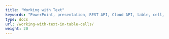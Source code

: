 ```yaml
---
title: "Working with Text"
keywords: "PowerPoint, presentation, REST API, Cloud API, table, cell, table cell, text"
type: docs
url: /working-with-text-in-table-cells/
weight: 20
---
```

